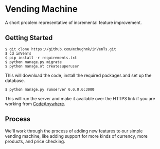 # Vending Machine

A short problem representative of incremental feature improvement.

## Getting Started

    $ git clone https://github.com/mchughmk/inVenTs.git
    $ cd inVenTs
    $ pip install -r requirements.txt
    $ python manage.py migrate
    $ python manage.ot createsuperuser

This will download the code, install the required packages and set up the
database.

    $ python manage.py runserver 0.0.0.0:3000

This will run the server and make it available over the HTTPS link if you are
working from [CodeAnywhere](https://codeanywhere.com).

## Process

We'll work through the process of adding new features to our simple vending
machine, like adding support for more kinds of currency, more products, and
price checking.
